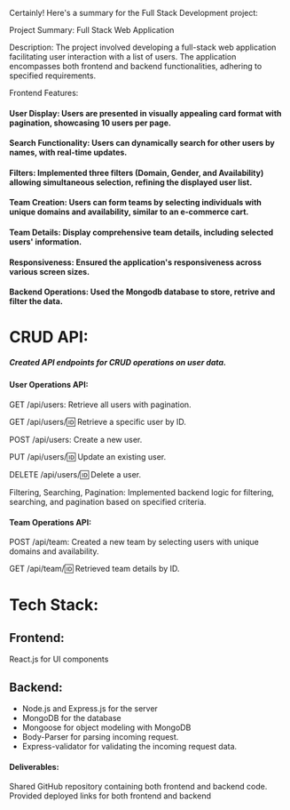 Certainly! Here's a summary for the Full Stack Development project:

Project Summary: Full Stack Web Application

Description:
The project involved developing a full-stack web application facilitating user interaction with a list of users. The application encompasses both frontend and backend functionalities, adhering to specified requirements.

Frontend Features:

#### User Display: Users are presented in visually appealing card format with pagination, showcasing 10 users per page.
#### Search Functionality: Users can dynamically search for other users by names, with real-time updates.
#### Filters: Implemented three filters (Domain, Gender, and Availability) allowing simultaneous selection, refining the displayed user list.
#### Team Creation: Users can form teams by selecting individuals with unique domains and availability, similar to an e-commerce cart.
#### Team Details: Display comprehensive team details, including selected users' information.
#### Responsiveness: Ensured the application's responsiveness across various screen sizes.
#### Backend Operations: Used the Mongodb database to store, retrive and filter the data.

# CRUD API: 
##### Created API endpoints for CRUD operations on user data.
#### User Operations API:
GET /api/users: Retrieve all users with pagination.

GET /api/users/:id: Retrieve a specific user by ID.

POST /api/users: Create a new user.

PUT /api/users/:id: Update an existing user.

DELETE /api/users/:id: Delete a user.

Filtering, Searching, Pagination: Implemented backend logic for filtering, searching, and pagination based on specified criteria.

#### Team Operations API:
POST /api/team: Created a new team by selecting users with unique domains and availability.

GET /api/team/:id: Retrieved team details by ID.

# Tech Stack:

## Frontend:
React.js for UI components

## Backend:
* Node.js and Express.js for the server
* MongoDB for the database
* Mongoose for object modeling with MongoDB
* Body-Parser for parsing incoming request.
* Express-validator for validating the incoming request data.

#### Deliverables:
Shared GitHub repository containing both frontend and backend code.
Provided deployed links for both frontend and backend
